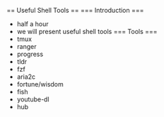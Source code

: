 == Useful Shell Tools ==
=== Introduction ===
* half a hour
* we will present useful shell tools
=== Tools ===
* tmux
* ranger
* progress 
* tldr
* fzf
* aria2c
* fortune/wisdom
* fish
* youtube-dl
* hub
